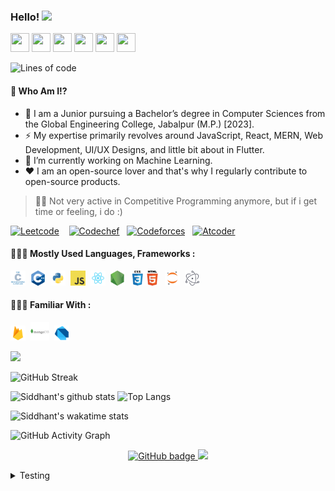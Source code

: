 ### Hello!  <img src="https://github.com/TheDudeThatCode/TheDudeThatCode/blob/master/Assets/Hi.gif" width="29px">


<a href="https://twitter.com/Siddhant_K_code"><img src="https://www.flaticon.com/svg/static/icons/svg/174/174876.svg" width="30" height="30"></a>
<a href="https://www.linkedin.com/in/siddhantkhare24/"><img src="https://www.flaticon.com/svg/static/icons/svg/174/174857.svg" width="30" height="30"></a>
<a href="mailto:Siddhantkhare2694@gmail.com"><img src="https://www.flaticon.com/svg/static/icons/svg/646/646187.svg" width="30" height="30"></a>
<a href="https://www.facebook.com/SIDDHANTKHARE2407/"><img src="https://www.flaticon.com/svg/static/icons/svg/733/733547.svg" width="30" height="30"></a>
<a href="https://t.me/siddhant_khare"><img src="https://www.flaticon.com/svg/static/icons/svg/1532/1532545.svg" width="30" height="30"></a>
<a href="https://www.instagram.com/siddhant_says/"><img src="https://www.flaticon.com/svg/static/icons/svg/174/174855.svg" width="30" height="30" /></a>


![Lines of code](https://img.shields.io/badge/From%20Hello%20World%20I've%20written-4124786%20Lines%20of%20code-blue)

#### 🤔 Who Am I!?

- 🏫 I am a Junior pursuing a Bachelor’s degree in Computer Sciences from the Global Engineering College, Jabalpur (M.P.) [2023].
- ⚡️ My expertise primarily revolves around JavaScript, React, MERN, Web Development, UI/UX Designs, and little bit about in Flutter.
- 🔭 I’m currently working on Machine Learning.
- ♥️ I am an open-source lover and that's why I regularly contribute to open-source products.
> 🐱‍💻 Not very active in Competitive Programming anymore, but if i get time or feeling, i do :)

[![Leetcode](https://img.shields.io/badge/Leetcode-2063-orange)](https://leetcode.com/Siddhant_Khare/)&nbsp;&nbsp;&nbsp;&nbsp;[![Codechef](https://cp-logo.vercel.app/codechef/siddhant_k)](https://www.codechef.com/users/siddhant_k)&nbsp;&nbsp;&nbsp;[![Codeforces](https://cp-logo.vercel.app/codeforces/siddhant_k)](https://codeforces.com/profile/siddhant_k)&nbsp;&nbsp;&nbsp;[![Atcoder](https://cp-logo.vercel.app/atcoder/Siddhant_Khare)](https://atcoder.jp/users/Siddhant_Khare) 
#### 👨🏻‍💻 Mostly Used Languages, Frameworks :

<img height="24" src="https://raw.githubusercontent.com/github/explore/80688e429a7d4ef2fca1e82350fe8e3517d3494d/topics/c/c.png">&nbsp;&nbsp;<img height="24" src="https://raw.githubusercontent.com/github/explore/80688e429a7d4ef2fca1e82350fe8e3517d3494d/topics/cpp/cpp.png">&nbsp;&nbsp;<img height="24" src="https://raw.githubusercontent.com/github/explore/80688e429a7d4ef2fca1e82350fe8e3517d3494d/topics/python/python.png">&nbsp;&nbsp;<img height="24" src="https://raw.githubusercontent.com/github/explore/80688e429a7d4ef2fca1e82350fe8e3517d3494d/topics/javascript/javascript.png">&nbsp;&nbsp;<img height="24" src="https://raw.githubusercontent.com/github/explore/80688e429a7d4ef2fca1e82350fe8e3517d3494d/topics/react/react.png">&nbsp;&nbsp;<img height="24" src="https://raw.githubusercontent.com/github/explore/80688e429a7d4ef2fca1e82350fe8e3517d3494d/topics/nodejs/nodejs.png">&nbsp;&nbsp;<img height="24" src="https://raw.githubusercontent.com/github/explore/80688e429a7d4ef2fca1e82350fe8e3517d3494d/topics/css/css.png"><img height="24" src="https://raw.githubusercontent.com/github/explore/80688e429a7d4ef2fca1e82350fe8e3517d3494d/topics/html/html.png">&nbsp;&nbsp;<img height="24" src="https://raw.githubusercontent.com/github/explore/80688e429a7d4ef2fca1e82350fe8e3517d3494d/topics/jupyter-notebook/jupyter-notebook.png">&nbsp;&nbsp;<img height="24" src="https://raw.githubusercontent.com/github/explore/80688e429a7d4ef2fca1e82350fe8e3517d3494d/topics/electron/electron.png">


#### 👨🏻‍💻 Familiar With :


<img height="24" src="https://raw.githubusercontent.com/github/explore/80688e429a7d4ef2fca1e82350fe8e3517d3494d/topics/firebase/firebase.png">&nbsp;&nbsp;<img height="30" src="https://raw.githubusercontent.com/github/explore/80688e429a7d4ef2fca1e82350fe8e3517d3494d/topics/mongodb/mongodb.png">&nbsp;&nbsp;<img height="24" src="https://raw.githubusercontent.com/github/explore/80688e429a7d4ef2fca1e82350fe8e3517d3494d/topics/dart/dart.png"></code>

<img src="https://github-profile-trophy.vercel.app/?username=Siddhant-K-code&theme=onedark&column=3&margin-w=15&margin-h=15">

![GitHub Streak](https://github-readme-streak-stats.herokuapp.com/?user=Siddhant-K-code&theme=tokyonight)

![Siddhant's github stats](https://github-readme-stats.vercel.app/api?username=Siddhant-K-code&show_icons=true&hide_border=true&theme=onedark) 
![Top Langs](https://github-readme-stats.vercel.app/api/top-langs/?username=Siddhant-K-code&layout=compact&theme=onedark)

![Siddhant's wakatime stats](https://github-readme-stats.vercel.app/api/wakatime?username=siddhant_k_code&layout=compact)

![GitHub Activity Graph](https://activity-graph.herokuapp.com/graph?username=siddhant_k_code)  


<p align="center">
<a href="https://github.com/Siddhant-K-code?tab=followers">
    <img src="https://img.shields.io/github/followers/Siddhant-K-code?label=Followers&logo=GitHub&style=for-the-badge" alt="GitHub badge" />
  </a>
  <a href="http://twitter.com/Siddhant_K_code">
    <img src="https://img.shields.io/twitter/follow/Siddhant_K_code?label=Twitter&logo=twitter&style=for-the-badge" />
  </a>
 </p>


<details>
<summary>Testing</summary>
<br>
    
![Metrics](https://metrics.lecoq.io/Siddhant-K-code?template=classic&activity=1&followup=1&languages=1&lines=1&people=1&activity.limit=5&activity.days=14&activity.filter=all&activity.visibility=all&activity.timestamps=false&languages.colors=github&languages.threshold=0%25&people.limit=28&people.size=28&people.types=followers%2C%20following&people.identicons=false&people.shuffle=false&config.timezone=Asia%2FCalcutta&config.twemoji=true)
    
</details>
